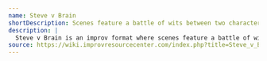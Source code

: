 ```yaml
---
name: Steve v Brain
shortDescription: Scenes feature a battle of wits between two characters.
description: |
  Steve v Brain is an improv format where scenes feature a battle of wits between two central characters, exploring competition, strategy, and comedic rivalry.
source: https://wiki.improvresourcecenter.com/index.php?title=Steve_v_Brain
---
```

